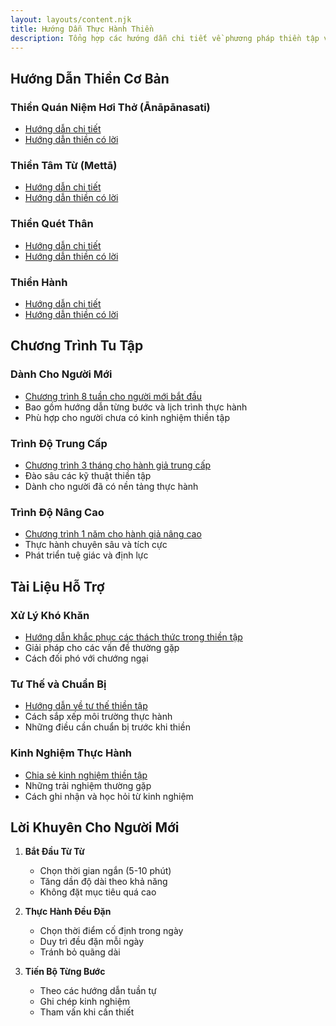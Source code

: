```yaml
---
layout: layouts/content.njk
title: Hướng Dẫn Thực Hành Thiền
description: Tổng hợp các hướng dẫn chi tiết về phương pháp thiền tập và chương trình tu tập
---
```


## Hướng Dẫn Thiền Cơ Bản

### Thiền Quán Niệm Hơi Thở (Ānāpānasati)
- [Hướng dẫn chi tiết](/content/practice-guides/anapanasati-guide/)
- [Hướng dẫn thiền có lời](/content/meditation-audio/anapanasati-guided-scripts/)

### Thiền Tâm Từ (Mettā)
- [Hướng dẫn chi tiết](/content/practice-guides/metta-guide/)
- [Hướng dẫn thiền có lời](/content/meditation-audio/metta-guided-scripts/)

### Thiền Quét Thân
- [Hướng dẫn chi tiết](/content/practice-guides/body-scanning-guide/)
- [Hướng dẫn thiền có lời](/content/meditation-audio/body-scanning-guided-scripts/)

### Thiền Hành
- [Hướng dẫn chi tiết](/content/practice-guides/walking-meditation-guide/)
- [Hướng dẫn thiền có lời](/content/meditation-audio/walking-meditation-guided-scripts/)

## Chương Trình Tu Tập

### Dành Cho Người Mới
- [Chương trình 8 tuần cho người mới bắt đầu](/content/practice-guides/beginner-program/)
- Bao gồm hướng dẫn từng bước và lịch trình thực hành
- Phù hợp cho người chưa có kinh nghiệm thiền tập

### Trình Độ Trung Cấp
- [Chương trình 3 tháng cho hành giả trung cấp](/content/practice-guides/intermediate-program/)
- Đào sâu các kỹ thuật thiền tập
- Dành cho người đã có nền tảng thực hành

### Trình Độ Nâng Cao
- [Chương trình 1 năm cho hành giả nâng cao](/content/practice-guides/advanced-program/)
- Thực hành chuyên sâu và tích cực
- Phát triển tuệ giác và định lực

## Tài Liệu Hỗ Trợ

### Xử Lý Khó Khăn
- [Hướng dẫn khắc phục các thách thức trong thiền tập](/content/practice-guides/meditation-troubleshooting/)
- Giải pháp cho các vấn đề thường gặp
- Cách đối phó với chướng ngại

### Tư Thế và Chuẩn Bị
- [Hướng dẫn về tư thế thiền tập](/content/meditation-postures/)
- Cách sắp xếp môi trường thực hành
- Những điều cần chuẩn bị trước khi thiền

### Kinh Nghiệm Thực Hành
- [Chia sẻ kinh nghiệm thiền tập](/content/meditation-experiences/)
- Những trải nghiệm thường gặp
- Cách ghi nhận và học hỏi từ kinh nghiệm

## Lời Khuyên Cho Người Mới

1. **Bắt Đầu Từ Từ**
   - Chọn thời gian ngắn (5-10 phút)
   - Tăng dần độ dài theo khả năng
   - Không đặt mục tiêu quá cao

2. **Thực Hành Đều Đặn**
   - Chọn thời điểm cố định trong ngày
   - Duy trì đều đặn mỗi ngày
   - Tránh bỏ quãng dài

3. **Tiến Bộ Từng Bước**
   - Theo các hướng dẫn tuần tự
   - Ghi chép kinh nghiệm
   - Tham vấn khi cần thiết
